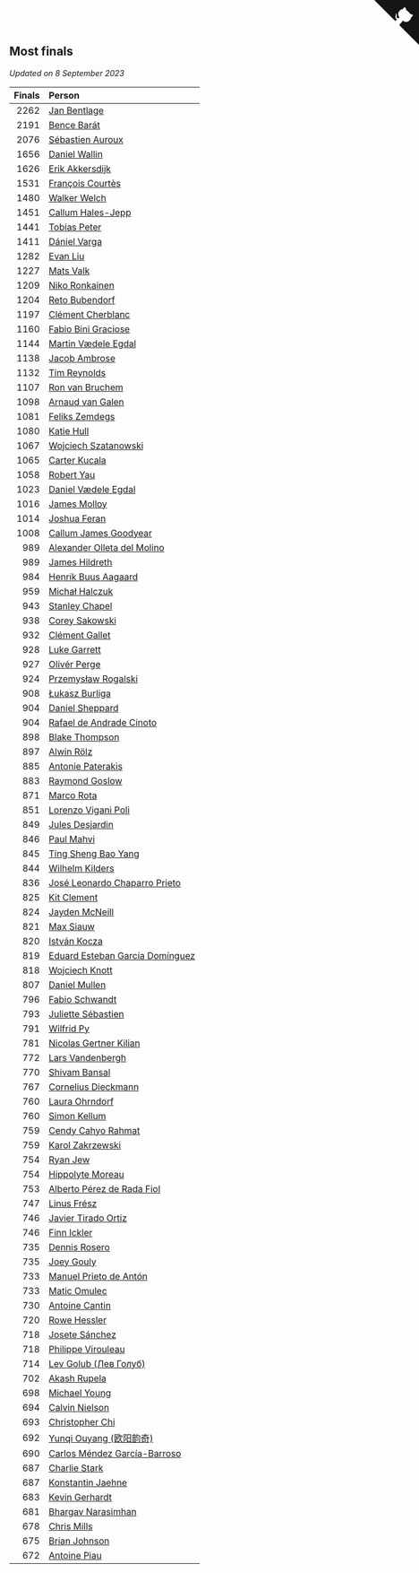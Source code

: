 ## Most finals

*Updated on  8 September 2023*

| Finals | Person |
| ---: | :--- |
| 2262 | [Jan Bentlage](https://www.worldcubeassociation.org/persons/2010BENT01) |
| 2191 | [Bence Barát](https://www.worldcubeassociation.org/persons/2008BARA01) |
| 2076 | [Sébastien Auroux](https://www.worldcubeassociation.org/persons/2008AURO01) |
| 1656 | [Daniel Wallin](https://www.worldcubeassociation.org/persons/2013WALL03) |
| 1626 | [Erik Akkersdijk](https://www.worldcubeassociation.org/persons/2005AKKE01) |
| 1531 | [François Courtès](https://www.worldcubeassociation.org/persons/2008COUR01) |
| 1480 | [Walker Welch](https://www.worldcubeassociation.org/persons/2011WELC01) |
| 1451 | [Callum Hales-Jepp](https://www.worldcubeassociation.org/persons/2012HALE01) |
| 1441 | [Tobias Peter](https://www.worldcubeassociation.org/persons/2014PETE03) |
| 1411 | [Dániel Varga](https://www.worldcubeassociation.org/persons/2008VARG01) |
| 1282 | [Evan Liu](https://www.worldcubeassociation.org/persons/2009LIUE01) |
| 1227 | [Mats Valk](https://www.worldcubeassociation.org/persons/2007VALK01) |
| 1209 | [Niko Ronkainen](https://www.worldcubeassociation.org/persons/2010RONK01) |
| 1204 | [Reto Bubendorf](https://www.worldcubeassociation.org/persons/2012BUBE01) |
| 1197 | [Clément Cherblanc](https://www.worldcubeassociation.org/persons/2014CHER05) |
| 1160 | [Fabio Bini Graciose](https://www.worldcubeassociation.org/persons/2010GRAC02) |
| 1144 | [Martin Vædele Egdal](https://www.worldcubeassociation.org/persons/2013EGDA02) |
| 1138 | [Jacob Ambrose](https://www.worldcubeassociation.org/persons/2010AMBR01) |
| 1132 | [Tim Reynolds](https://www.worldcubeassociation.org/persons/2005REYN01) |
| 1107 | [Ron van Bruchem](https://www.worldcubeassociation.org/persons/2003BRUC01) |
| 1098 | [Arnaud van Galen](https://www.worldcubeassociation.org/persons/2006GALE01) |
| 1081 | [Feliks Zemdegs](https://www.worldcubeassociation.org/persons/2009ZEMD01) |
| 1080 | [Katie Hull](https://www.worldcubeassociation.org/persons/2010HULL01) |
| 1067 | [Wojciech Szatanowski](https://www.worldcubeassociation.org/persons/2011SZAT01) |
| 1065 | [Carter Kucala](https://www.worldcubeassociation.org/persons/2015KUCA01) |
| 1058 | [Robert Yau](https://www.worldcubeassociation.org/persons/2009YAUR01) |
| 1023 | [Daniel Vædele Egdal](https://www.worldcubeassociation.org/persons/2013EGDA01) |
| 1016 | [James Molloy](https://www.worldcubeassociation.org/persons/2011MOLL01) |
| 1014 | [Joshua Feran](https://www.worldcubeassociation.org/persons/2011FERA01) |
| 1008 | [Callum James Goodyear](https://www.worldcubeassociation.org/persons/2012GOOD02) |
| 989 | [Alexander Olleta del Molino](https://www.worldcubeassociation.org/persons/2008OLLE01) |
| 989 | [James Hildreth](https://www.worldcubeassociation.org/persons/2009HILD01) |
| 984 | [Henrik Buus Aagaard](https://www.worldcubeassociation.org/persons/2006BUUS01) |
| 959 | [Michał Halczuk](https://www.worldcubeassociation.org/persons/2006HALC01) |
| 943 | [Stanley Chapel](https://www.worldcubeassociation.org/persons/2016CHAP04) |
| 938 | [Corey Sakowski](https://www.worldcubeassociation.org/persons/2011SAKO01) |
| 932 | [Clément Gallet](https://www.worldcubeassociation.org/persons/2004GALL02) |
| 928 | [Luke Garrett](https://www.worldcubeassociation.org/persons/2017GARR05) |
| 927 | [Olivér Perge](https://www.worldcubeassociation.org/persons/2007PERG01) |
| 924 | [Przemysław Rogalski](https://www.worldcubeassociation.org/persons/2013ROGA02) |
| 908 | [Łukasz Burliga](https://www.worldcubeassociation.org/persons/2013BURL01) |
| 904 | [Daniel Sheppard](https://www.worldcubeassociation.org/persons/2009SHEP01) |
| 904 | [Rafael de Andrade Cinoto](https://www.worldcubeassociation.org/persons/2007CINO01) |
| 898 | [Blake Thompson](https://www.worldcubeassociation.org/persons/2010THOM03) |
| 897 | [Alwin Rölz](https://www.worldcubeassociation.org/persons/2016ROLZ01) |
| 885 | [Antonie Paterakis](https://www.worldcubeassociation.org/persons/2012PATE01) |
| 883 | [Raymond Goslow](https://www.worldcubeassociation.org/persons/2014GOSL01) |
| 871 | [Marco Rota](https://www.worldcubeassociation.org/persons/2009ROTA01) |
| 851 | [Lorenzo Vigani Poli](https://www.worldcubeassociation.org/persons/2007POLI01) |
| 849 | [Jules Desjardin](https://www.worldcubeassociation.org/persons/2010DESJ01) |
| 846 | [Paul Mahvi](https://www.worldcubeassociation.org/persons/2012MAHV01) |
| 845 | [Ting Sheng Bao Yang](https://www.worldcubeassociation.org/persons/2008BAOY01) |
| 844 | [Wilhelm Kilders](https://www.worldcubeassociation.org/persons/2010KILD02) |
| 836 | [José Leonardo Chaparro Prieto](https://www.worldcubeassociation.org/persons/2011CHAP01) |
| 825 | [Kit Clement](https://www.worldcubeassociation.org/persons/2008CLEM01) |
| 824 | [Jayden McNeill](https://www.worldcubeassociation.org/persons/2012MCNE01) |
| 821 | [Max Siauw](https://www.worldcubeassociation.org/persons/2017SIAU02) |
| 820 | [István Kocza](https://www.worldcubeassociation.org/persons/2005KOCZ01) |
| 819 | [Eduard Esteban García Domínguez](https://www.worldcubeassociation.org/persons/2011EDUA01) |
| 818 | [Wojciech Knott](https://www.worldcubeassociation.org/persons/2011KNOT01) |
| 807 | [Daniel Mullen](https://www.worldcubeassociation.org/persons/2016MULL04) |
| 796 | [Fabio Schwandt](https://www.worldcubeassociation.org/persons/2014SCHW02) |
| 793 | [Juliette Sébastien](https://www.worldcubeassociation.org/persons/2014SEBA01) |
| 791 | [Wilfrid Py](https://www.worldcubeassociation.org/persons/2016PYWI01) |
| 781 | [Nicolas Gertner Kilian](https://www.worldcubeassociation.org/persons/2013GERT01) |
| 772 | [Lars Vandenbergh](https://www.worldcubeassociation.org/persons/2003VAND01) |
| 770 | [Shivam Bansal](https://www.worldcubeassociation.org/persons/2011BANS02) |
| 767 | [Cornelius Dieckmann](https://www.worldcubeassociation.org/persons/2009DIEC01) |
| 760 | [Laura Ohrndorf](https://www.worldcubeassociation.org/persons/2009OHRN01) |
| 760 | [Simon Kellum](https://www.worldcubeassociation.org/persons/2016KELL12) |
| 759 | [Cendy Cahyo Rahmat](https://www.worldcubeassociation.org/persons/2010RAHM02) |
| 759 | [Karol Zakrzewski](https://www.worldcubeassociation.org/persons/2014ZAKR01) |
| 754 | [Ryan Jew](https://www.worldcubeassociation.org/persons/2008JEWR01) |
| 754 | [Hippolyte Moreau](https://www.worldcubeassociation.org/persons/2008MORE02) |
| 753 | [Alberto Pérez de Rada Fiol](https://www.worldcubeassociation.org/persons/2011FIOL01) |
| 747 | [Linus Frész](https://www.worldcubeassociation.org/persons/2011FRES01) |
| 746 | [Javier Tirado Ortiz](https://www.worldcubeassociation.org/persons/2009TIRA01) |
| 746 | [Finn Ickler](https://www.worldcubeassociation.org/persons/2012ICKL01) |
| 735 | [Dennis Rosero](https://www.worldcubeassociation.org/persons/2010ROSE03) |
| 735 | [Joey Gouly](https://www.worldcubeassociation.org/persons/2007GOUL01) |
| 733 | [Manuel Prieto de Antón](https://www.worldcubeassociation.org/persons/2015ANTO04) |
| 733 | [Matic Omulec](https://www.worldcubeassociation.org/persons/2010OMUL02) |
| 730 | [Antoine Cantin](https://www.worldcubeassociation.org/persons/2010CANT02) |
| 720 | [Rowe Hessler](https://www.worldcubeassociation.org/persons/2007HESS01) |
| 718 | [Josete Sánchez](https://www.worldcubeassociation.org/persons/2015SANC18) |
| 718 | [Philippe Virouleau](https://www.worldcubeassociation.org/persons/2008VIRO01) |
| 714 | [Lev Golub (Лев Голуб)](https://www.worldcubeassociation.org/persons/2014HOLU01) |
| 702 | [Akash Rupela](https://www.worldcubeassociation.org/persons/2012RUPE01) |
| 698 | [Michael Young](https://www.worldcubeassociation.org/persons/2008YOUN02) |
| 694 | [Calvin Nielson](https://www.worldcubeassociation.org/persons/2014NIEL03) |
| 693 | [Christopher Chi](https://www.worldcubeassociation.org/persons/2014CHIC01) |
| 692 | [Yunqi Ouyang (欧阳韵奇)](https://www.worldcubeassociation.org/persons/2007YUNQ01) |
| 690 | [Carlos Méndez García-Barroso](https://www.worldcubeassociation.org/persons/2010GARC02) |
| 687 | [Charlie Stark](https://www.worldcubeassociation.org/persons/2014STAR05) |
| 687 | [Konstantin Jaehne](https://www.worldcubeassociation.org/persons/2015JAEH01) |
| 683 | [Kevin Gerhardt](https://www.worldcubeassociation.org/persons/2013GERH01) |
| 681 | [Bhargav Narasimhan](https://www.worldcubeassociation.org/persons/2011NARA02) |
| 678 | [Chris Mills](https://www.worldcubeassociation.org/persons/2014MILL04) |
| 675 | [Brian Johnson](https://www.worldcubeassociation.org/persons/2013JOHN10) |
| 672 | [Antoine Piau](https://www.worldcubeassociation.org/persons/2008PIAU01) |


<a href="https://github.com/jonatanklosko/wca_statistics" class="github-corner" aria-label="View source on Github"><svg width="80" height="80" viewBox="0 0 250 250" style="fill:#151513; color:#fff; position: absolute; top: 0; border: 0; right: 0;" aria-hidden="true"><path d="M0,0 L115,115 L130,115 L142,142 L250,250 L250,0 Z"></path><path d="M128.3,109.0 C113.8,99.7 119.0,89.6 119.0,89.6 C122.0,82.7 120.5,78.6 120.5,78.6 C119.2,72.0 123.4,76.3 123.4,76.3 C127.3,80.9 125.5,87.3 125.5,87.3 C122.9,97.6 130.6,101.9 134.4,103.2" fill="currentColor" style="transform-origin: 130px 106px;" class="octo-arm"></path><path d="M115.0,115.0 C114.9,115.1 118.7,116.5 119.8,115.4 L133.7,101.6 C136.9,99.2 139.9,98.4 142.2,98.6 C133.8,88.0 127.5,74.4 143.8,58.0 C148.5,53.4 154.0,51.2 159.7,51.0 C160.3,49.4 163.2,43.6 171.4,40.1 C171.4,40.1 176.1,42.5 178.8,56.2 C183.1,58.6 187.2,61.8 190.9,65.4 C194.5,69.0 197.7,73.2 200.1,77.6 C213.8,80.2 216.3,84.9 216.3,84.9 C212.7,93.1 206.9,96.0 205.4,96.6 C205.1,102.4 203.0,107.8 198.3,112.5 C181.9,128.9 168.3,122.5 157.7,114.1 C157.9,116.9 156.7,120.9 152.7,124.9 L141.0,136.5 C139.8,137.7 141.6,141.9 141.8,141.8 Z" fill="currentColor" class="octo-body"></path></svg></a><style>.github-corner:hover .octo-arm{animation:octocat-wave 560ms ease-in-out}@keyframes octocat-wave{0%,100%{transform:rotate(0)}20%,60%{transform:rotate(-25deg)}40%,80%{transform:rotate(10deg)}}@media (max-width:500px){.github-corner:hover .octo-arm{animation:none}.github-corner .octo-arm{animation:octocat-wave 560ms ease-in-out}}</style>
